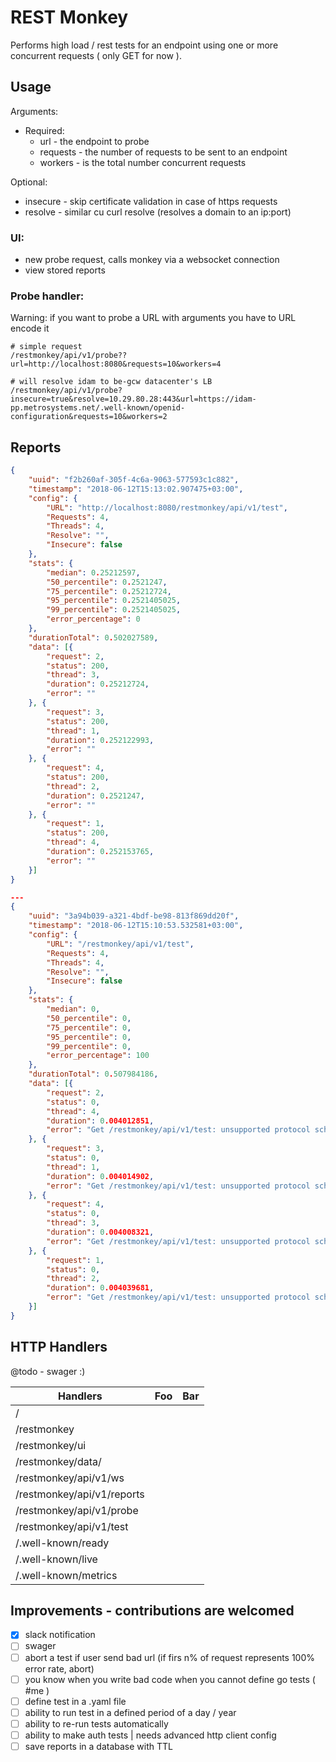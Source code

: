 # REST Monkey

Performs high load / rest tests for an endpoint using one or more concurrent requests ( only GET for now ).

## Usage

Arguments:
 - Required:
   - url      - the endpoint to probe
   - requests - the number of requests to be sent to an endpoint
   - workers  - is the total number concurrent requests

 Optional:
  - insecure  - skip certificate validation in case of https  requests
  - resolve   - similar cu curl resolve (resolves a domain to an ip:port)


### UI:
   - new probe request, calls monkey via a websocket connection
   - view stored reports

### Probe handler:
Warning: if you want to probe a URL with arguments you have to URL encode it

```
# simple request
/restmonkey/api/v1/probe??url=http://localhost:8080&requests=10&workers=4

# will resolve idam to be-gcw datacenter's LB
/restmonkey/api/v1/probe?insecure=true&resolve=10.29.80.28:443&url=https://idam-pp.metrosystems.net/.well-known/openid-configuration&requests=10&workers=2
```

## Reports



```json
{
    "uuid": "f2b260af-305f-4c6a-9063-577593c1c882",
    "timestamp": "2018-06-12T15:13:02.907475+03:00",
    "config": {
        "URL": "http://localhost:8080/restmonkey/api/v1/test",
        "Requests": 4,
        "Threads": 4,
        "Resolve": "",
        "Insecure": false
    },
    "stats": {
        "median": 0.25212597,
        "50_percentile": 0.2521247,
        "75_percentile": 0.25212724,
        "95_percentile": 0.2521405025,
        "99_percentile": 0.2521405025,
        "error_percentage": 0
    },
    "durationTotal": 0.502027589,
    "data": [{
        "request": 2,
        "status": 200,
        "thread": 3,
        "duration": 0.25212724,
        "error": ""
    }, {
        "request": 3,
        "status": 200,
        "thread": 1,
        "duration": 0.252122993,
        "error": ""
    }, {
        "request": 4,
        "status": 200,
        "thread": 2,
        "duration": 0.2521247,
        "error": ""
    }, {
        "request": 1,
        "status": 200,
        "thread": 4,
        "duration": 0.252153765,
        "error": ""
    }]
}

---
{
    "uuid": "3a94b039-a321-4bdf-be98-813f869dd20f",
    "timestamp": "2018-06-12T15:10:53.532581+03:00",
    "config": {
        "URL": "/restmonkey/api/v1/test",
        "Requests": 4,
        "Threads": 4,
        "Resolve": "",
        "Insecure": false
    },
    "stats": {
        "median": 0,
        "50_percentile": 0,
        "75_percentile": 0,
        "95_percentile": 0,
        "99_percentile": 0,
        "error_percentage": 100
    },
    "durationTotal": 0.507984186,
    "data": [{
        "request": 2,
        "status": 0,
        "thread": 4,
        "duration": 0.004012851,
        "error": "Get /restmonkey/api/v1/test: unsupported protocol scheme \"\""
    }, {
        "request": 3,
        "status": 0,
        "thread": 1,
        "duration": 0.004014902,
        "error": "Get /restmonkey/api/v1/test: unsupported protocol scheme \"\""
    }, {
        "request": 4,
        "status": 0,
        "thread": 3,
        "duration": 0.004008321,
        "error": "Get /restmonkey/api/v1/test: unsupported protocol scheme \"\""
    }, {
        "request": 1,
        "status": 0,
        "thread": 2,
        "duration": 0.004039681,
        "error": "Get /restmonkey/api/v1/test: unsupported protocol scheme \"\""
    }]
}

```



## HTTP Handlers

@todo - swager :)

| Handlers                    | Foo            | Bar            |
| --------------------------- |:-------------- | --------------:|
| /                           |                |                |
| /restmonkey                 |                |                |
| /restmonkey/ui              |                |                |
| /restmonkey/data/           |                |                |
| /restmonkey/api/v1/ws       |                |                |
| /restmonkey/api/v1/reports  |                |                |
| /restmonkey/api/v1/probe    |                |                |
| /restmonkey/api/v1/test     |                |                |
| /.well-known/ready          |                |                |
| /.well-known/live           |                |                |
| /.well-known/metrics        |                |                |


## Improvements - contributions are welcomed

- [x] slack notification
- [ ] swager
- [ ] abort a test if user send bad url (if firs n% of request represents 100% error rate, abort)
- [ ] you know when you write bad code when you cannot define go tests ( #me )
- [ ] define test in a .yaml file
 - [ ] ability to run test in a defined period of a day / year
 - [ ] ability to re-run tests automatically  
- [ ] ability to make auth tests | needs advanced http client config  
- [ ] save reports in a database with TTL
